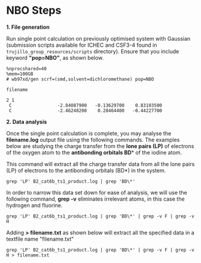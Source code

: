 # NBO Steps

**1. File generation**

Run single point calculation on previously optimised system with Gaussian (submission scripts available for ICHEC and CSF3-4 found in ```trujillo_group_resources/scripts``` directory). Ensure that you include keyword **"pop=NBO"**, as shown below.

```{shell}
%nprocshared=40
%mem=100GB
# wb97xd/gen scrf=(smd,solvent=dichloromethane) pop=NBO

filename

2 1
 C                 -2.84087900   -0.13629700    0.83103500
 C                 -2.46248200    0.28464400   -0.44227700
```
**2. Data analysis**

Once the single point calculation is complete, you may analyse the **filename.log** output file using the following commands. The examples below are studying the charge transfer from the **lone pairs (LP)** of electrons of the oxygen atom to the **antibonding orbitals BD*** of the iodine atom.

This command will extract all the charge transfer data from all the lone pairs (LP) of electrons to the antibonding orbitals (BD*) in the system.

```{shell}
grep 'LP' B2_cat6b_ts1_product.log | grep 'BD\*'
```

In order to narrow this data set down for ease of analysis, we will use the following command, **grep -v** eliminates irrelevant atoms, in this case the hydrogen and fluorine.

```{shell}
grep 'LP' B2_cat6b_ts1_product.log | grep 'BD\*' | grep -v F | grep -v H
```
Adding **> filename.txt** as shown below will extract all the specified data in a textfile name "filename.txt"

```{shell}
grep 'LP' B2_cat6b_ts1_product.log | grep 'BD\*' | grep -v F | grep -v H > filename.txt
```
